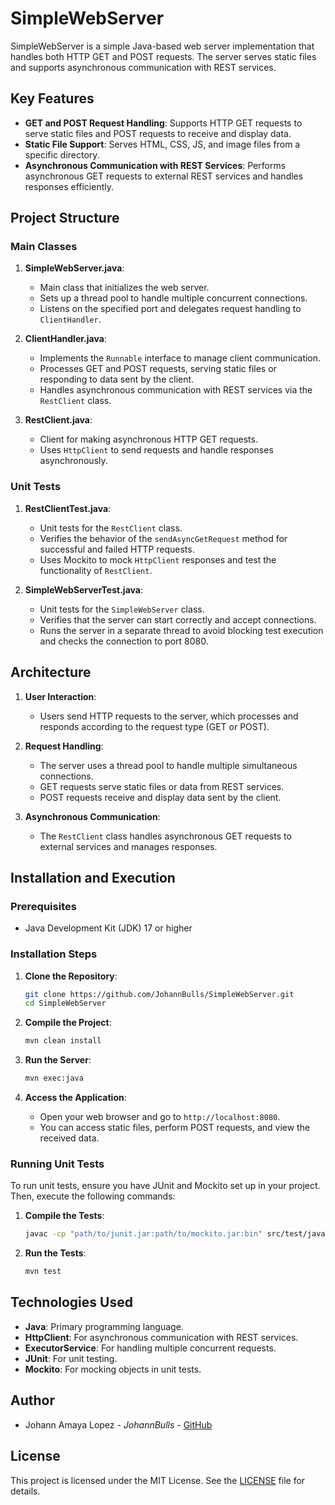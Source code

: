 # SimpleWebServer

SimpleWebServer is a simple Java-based web server implementation that handles both HTTP GET and POST requests. The server serves static files and supports asynchronous communication with REST services.

## Key Features

- **GET and POST Request Handling**: Supports HTTP GET requests to serve static files and POST requests to receive and display data.
- **Static File Support**: Serves HTML, CSS, JS, and image files from a specific directory.
- **Asynchronous Communication with REST Services**: Performs asynchronous GET requests to external REST services and handles responses efficiently.

## Project Structure

### Main Classes

1. **SimpleWebServer.java**:
   - Main class that initializes the web server.
   - Sets up a thread pool to handle multiple concurrent connections.
   - Listens on the specified port and delegates request handling to `ClientHandler`.

2. **ClientHandler.java**:
   - Implements the `Runnable` interface to manage client communication.
   - Processes GET and POST requests, serving static files or responding to data sent by the client.
   - Handles asynchronous communication with REST services via the `RestClient` class.

3. **RestClient.java**:
   - Client for making asynchronous HTTP GET requests.
   - Uses `HttpClient` to send requests and handle responses asynchronously.

### Unit Tests

1. **RestClientTest.java**:
   - Unit tests for the `RestClient` class.
   - Verifies the behavior of the `sendAsyncGetRequest` method for successful and failed HTTP requests.
   - Uses Mockito to mock `HttpClient` responses and test the functionality of `RestClient`.

2. **SimpleWebServerTest.java**:
   - Unit tests for the `SimpleWebServer` class.
   - Verifies that the server can start correctly and accept connections.
   - Runs the server in a separate thread to avoid blocking test execution and checks the connection to port 8080.

## Architecture

1. **User Interaction**:
   - Users send HTTP requests to the server, which processes and responds according to the request type (GET or POST).

2. **Request Handling**:
   - The server uses a thread pool to handle multiple simultaneous connections.
   - GET requests serve static files or data from REST services.
   - POST requests receive and display data sent by the client.

3. **Asynchronous Communication**:
   - The `RestClient` class handles asynchronous GET requests to external services and manages responses.

## Installation and Execution

### Prerequisites

- Java Development Kit (JDK) 17 or higher

### Installation Steps

1. **Clone the Repository**:

   ```bash
   git clone https://github.com/JohannBulls/SimpleWebServer.git
   cd SimpleWebServer
   ```

2. **Compile the Project**:

   ```bash
   mvn clean install
   ```

3. **Run the Server**:

   ```bash
   mvn exec:java
   ```

4. **Access the Application**:
   - Open your web browser and go to `http://localhost:8080`.
   - You can access static files, perform POST requests, and view the received data.

### Running Unit Tests

To run unit tests, ensure you have JUnit and Mockito set up in your project. Then, execute the following commands:

1. **Compile the Tests**:

   ```bash
   javac -cp "path/to/junit.jar:path/to/mockito.jar:bin" src/test/java/co/edu/escuelaing/SimpleWebServer/*.java
   ```

2. **Run the Tests**:

   ```bash
   mvn test
   ```

## Technologies Used

- **Java**: Primary programming language.
- **HttpClient**: For asynchronous communication with REST services.
- **ExecutorService**: For handling multiple concurrent requests.
- **JUnit**: For unit testing.
- **Mockito**: For mocking objects in unit tests.

## Author

- Johann Amaya Lopez - *JohannBulls* - [GitHub](https://github.com/JohannBulls)

## License

This project is licensed under the MIT License. See the [LICENSE](LICENSE.txt) file for details.

